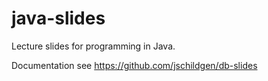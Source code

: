 # java-slides

Lecture slides for programming in Java. 

Documentation see https://github.com/jschildgen/db-slides
